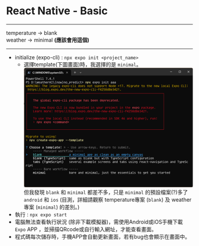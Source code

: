 # React Native - Basic

---
temperature -> blank <br>
weather -> minimal **(應該會用這個)**

---
- initialize (expo-cli) : `npx expo init <project_name>`
  - 選擇template(下圖畫面)時，我選擇的是 `minimal`。<br>
    ![img](https://github.com/ZYuC-2002/Project_WeatherAI/blob/master/(now)no_predict/%E8%9E%A2%E5%B9%95%E6%93%B7%E5%8F%96%E7%95%AB%E9%9D%A2%202024-03-31%20014249.png)
    但我發現 `blank` 和 `minimal` 都差不多，只是 `minimal` 的預設檔案(?)多了 `android` 和 `ios` (目測，詳細請觀察 temperature專案 (`blank`) 及 weather專案 (`minimal`) 的差別。)
- 執行 : `npx expo start`
- 電腦無法查看執行狀況 (除非下載模擬器)，需使用Android或iOS手機下載 `Expo` APP ，並掃描QRcode或自行輸入網址，才能查看畫面。
- 程式碼每次儲存時，手機APP會自動更新畫面，若有bug也會顯示在畫面中。
